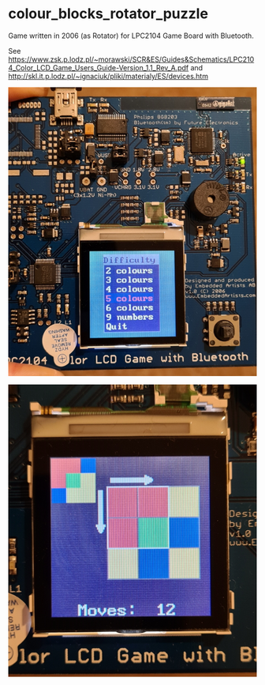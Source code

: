 # colour_blocks_rotator_puzzle
Game written in 2006 (as Rotator) for LPC2104 Game Board with Bluetooth.


See https://www.zsk.p.lodz.pl/~morawski/SCR&ES/Guides&Schematics/LPC2104_Color_LCD_Game_Users_Guide-Version_1.1_Rev_A.pdf and http://skl.it.p.lodz.pl/~ignaciuk/pliki/materialy/ES/devices.htm

![](https://github.com/sulaimanvali/colour_blocks_rotator_puzzle/blob/master/photos/rotator1.jpg)

![](https://github.com/sulaimanvali/colour_blocks_rotator_puzzle/blob/master/photos/rotator2.jpg)
